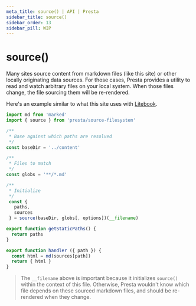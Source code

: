 ```yaml
---
meta_title: source() | API | Presta
sidebar_title: source()
sidebar_order: 13
sidebar_pill: WIP
---
```


# source()

Many sites source content from markdown files (like this site) or other locally originating data
sources. For those cases, Presta provides a utility to read and watch arbitrary
files on your local system. When those files change, the file sourcing them will
be re-rendered.

Here's an example similar to what this site uses with [Litebook](https://litebook.netlify.app/).

```javascript
import md from 'marked'
import { source } from 'presta/source-filesystem'

/**
 * Base against which paths are resolved
 */
const baseDir = '../content'

/**
 * Files to match
 */
const globs = '**/*.md'

/**
 * Initialize
 */
 const {
   paths,
   sources
 } = source(baseDir, globs[, options])(__filename)

export function getStaticPaths() {
  return paths
}

export function handler ({ path }) {
  const html = md(sources[path])
  return { html }
}
```

> The `__filename` above is important because it initializes `source()` within
> the context of this file. Otherwise, Presta wouldn't know which file depends on
> these sourced markdown files, and should be re-rendered when they change.
